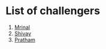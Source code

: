 # List of challengers
1. [Mrinal](https://github.com/mrinal1224)
2. [Shivay](https://github.com/shivaylamba)
3. [Pratham](https://github.com/PrathamKiran)